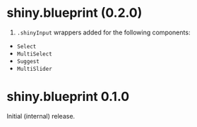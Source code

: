 # shiny.blueprint (0.2.0)

1. `.shinyInput` wrappers added for the following components:

  - `Select`
  - `MultiSelect`
  - `Suggest`
  - `MultiSlider`

# shiny.blueprint 0.1.0

Initial (internal) release.
